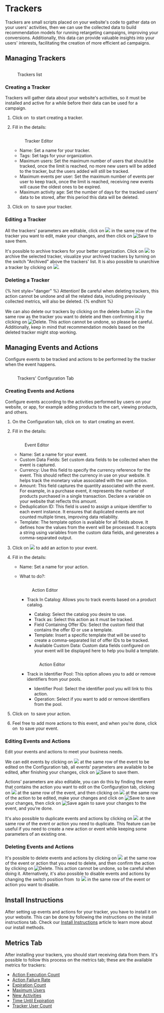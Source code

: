 # Trackers

Trackers are small scripts placed on your website's code to gather data on your users' activities, then we can use the collected data to build recommendation models for running retargeting campaigns, improving your conversions. Additionally, this data can provide valuable insights into your users' interests, facilitating the creation of more efficient ad campaigns.

## Managing Trackers

<figure><img src="../../.gitbook/assets/Captura de tela 2024-12-05 074113.png" alt=""><figcaption><p>Trackers list</p></figcaption></figure>

### Creating a Tracker

Trackers will gather data about your website's activities, so it must be installed and active for a while before their data can be used for a campaign.

1. Click on <img src="../../.gitbook/assets/image (92).png" alt="" data-size="line"> to start creating a tracker.
2.  Fill in the details:

    <figure><img src="../../.gitbook/assets/image (4) (11) (1) (1) (1).png" alt=""><figcaption><p>Tracker Editor</p></figcaption></figure>

    * Name: Set a name for your tracker.
    * Tags: Set tags for your organization.
    * Maximum users: Set the maximum number of users that should be tracked, once the limit is reached, no more new users will be added to the tracker, but the users added will still be tracked.
    * Maximum events per user: Set the maximum number of events per user to keep track, once the limit is reached, receiving new events will cause the oldest ones to be expired.
    * Maximum activity age: Set the number of days for the tracked users' data to be stored, after this period this data will be deleted.
3. Click on <img src="../../.gitbook/assets/image (93).png" alt="" data-size="line"> to save your tracker.

### Editing a Tracker

All the trackers' parameters are editable, click on ![](<../../.gitbook/assets/image (95).png>) in the same row of the tracker you want to edit, make your changes, and then click on ![Save](<../../.gitbook/assets/image (39).png>) to save them.

It's possible to archive trackers for your better organization. Click on ![](<../../.gitbook/assets/image (96).png>) to archive the selected tracker, visualize your archived trackers by turning on the switch "Archived" above the trackers' list. It is also possible to unarchive a tracker by clicking on ![](<../../.gitbook/assets/image (97).png>).

### Deleting a Tracker

{% hint style="danger" %}
Attention! Be careful when deleting trackers, this action cannot be undone and all the related data, including previously collected metrics, will also be deleted.
{% endhint %}

We can also delete our trackers by clicking on the delete button ![](<../../.gitbook/assets/image (98).png>) in the same row as the tracker you want to delete and then confirming it by clicking on ![Delete](<../../.gitbook/assets/image (41).png>). This action cannot be undone, so please be careful. Additionally, keep in mind that recommendation models based on the deleted tracker might stop working.

## Managing Events and Actions

Configure events to be tracked and actions to be performed by the tracker when the event happens.

<figure><img src="../../.gitbook/assets/image (100).png" alt=""><figcaption><p>Trackers' Configuration Tab</p></figcaption></figure>

### Creating Events and Actions

Configure events according to the activities performed by users on your website, or app, for example adding products to the cart, viewing products, and others.

1. On the Configuration tab, click on <img src="../../.gitbook/assets/image (101).png" alt="" data-size="original"> to start creating an event.
2.  Fill in the details:

    <figure><img src="../../.gitbook/assets/Captura de tela 2025-07-02 095638.png" alt=""><figcaption><p>Event Editor</p></figcaption></figure>

    * Name: Set a name for your event.
    * Custom Data Fields: Set custom data fields to be collected when the event is captured.
    * Currency: Use this field to specify the currency reference for the event. This should reflect the currency in use on your website. It helps track the monetary value associated with the user action.
    * Amount: This field captures the quantity associated with the event. For example, in a purchase event, it represents the number of products purchased in a single transaction. Declare a variable on your website that reflects this amount.
    * Deduplication ID: This field is used to assign a unique identifier to each event instance. It ensures that duplicated events are not counted multiple times, improving data reliability.
    * Template: The template option is available for all fields above. It defines how the values from the event will be processed. It accepts a string using variables from the custom data fields, and generates a comma-separated output.
3. Click on ![](<../../.gitbook/assets/image (102).png>) to add an action to your event.
4. Fill in the details:
   * Name: Set a name for your action.
   *   What to do?:

       <figure><img src="../../.gitbook/assets/Captura de tela 2025-02-27 084243.png" alt=""><figcaption><p>Action Editor</p></figcaption></figure>

       *   Track In Catalog: Allows you to track events based on a product catalog.

           * Catalog: Select the catalog you desire to use.
           * Track as: Select this action as it must be tracked.
           * Field Containing Offer IDs: Select the custom field that contains the offer ID or use a template.
           * Template: Insert a specific template that will be used to create a comma-separated list of offer IDs to be tracked.
           * Available Custom Data: Custom data fields configured on your event will be displayed here to help you build a template.

           <figure><img src="../../.gitbook/assets/Captura de tela 2025-02-27 084528.png" alt=""><figcaption><p>Action Editor</p></figcaption></figure>
       * Track in Identifier Pool: This option allows you to add or remove identifiers from your pools.
         * Identifier Pool: Select the identifier pool you will link to this action.
         * Operation: Select if you want to add or remove identifiers from the pool.
5. Click on <img src="../../.gitbook/assets/image (93).png" alt="" data-size="line"> to save your action.
6. Feel free to add more actions to this event, and when you're done, click on <img src="../../.gitbook/assets/image (93).png" alt="" data-size="line"> to save your event.

### Editing Events and Actions

Edit your events and actions to meet your business needs.

We can edit events by clicking on ![](<../../.gitbook/assets/image (95).png>) at the same row of the event to be edited on the Configuration tab, all events' parameters are available to be edited, after finishing your changes, click on ![Save](<../../.gitbook/assets/image (39).png>) to save them.

Actions' parameters are also editable, you can do this by finding the event that contains the action you want to edit on the Configuration tab, clicking on ![](<../../.gitbook/assets/image (95).png>) at the same row of the event, and then clicking on ![](<../../.gitbook/assets/image (95).png>) at the same row of the action to be edited, make your changes and click on ![Save](<../../.gitbook/assets/image (39).png>) to save your changes, then click on ![Save](<../../.gitbook/assets/image (39).png>) again to save your changes to the event, and you're done.

It's also possible to duplicate events and actions by clicking on ![](<../../.gitbook/assets/image (104).png>) at the same row of the event or action you need to duplicate. This feature can be useful if you need to create a new action or event while keeping some parameters of an existing one.

### Deleting Events and Actions

It's possible to delete events and actions by clicking on ![](<../../.gitbook/assets/image (98).png>) at the same row of the event or action that you need to delete, and then confirm the action by clicking on ![Delete](<../../.gitbook/assets/image (41).png>). This action cannot be undone, so be careful when doing it. Alternatively, it's also possible to disable events and actions by changing the switch position from <img src="../../.gitbook/assets/image (89).png" alt="" data-size="original"> to ![](<../../.gitbook/assets/image (90).png>) in the same row of the event or action you want to disable.

## Install Instructions

After setting up events and actions for your tracker, you have to install it on your website. This can be done by following the instructions on the install instructions tab. Check our [Install Instructions](trackers/install-instructions.md) article to learn more about our install methods.

## Metrics Tab

After installing your trackers, you should start receiving data from them. It's possible to follow this process on the metrics tab; these are the available metrics for trackers:

* [Action Execution Count](dmp-metrics.md#action-execution-count)
* [Action Failure Rate](dmp-metrics.md#action-failure-rate)
* [Expiration Count](dmp-metrics.md#expiration-count-1)
* [Maximum Users](dmp-metrics.md#maximum-users)
* [New Activities](dmp-metrics.md#new-activities)
* [Time Until Expiration](dmp-metrics.md#time-until-expiration-1)
* [Tracker User Count](dmp-metrics.md#tracker-user-count)
